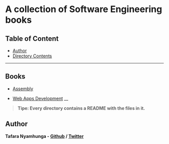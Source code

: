 # A collection of Software Engineering books

## Table of Content
- [Author](#author)
- [Directory Contents](#books)
___

## Books

- [Assembly]()

- [Web Apps Development]()
__

> **Tipe: Every directory contains a README with the files in it.**

## Author

**Tafara Nyamhunga  - [Github](https://github.com/tafara-n) / [Twitter](https://twitter.com/tafaranyamhunga)**
